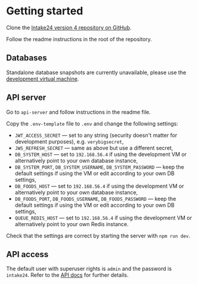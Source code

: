 # Getting started

Clone the [Intake24 version 4 repository on GitHub](https://github.com/MRC-Epid-it24/intake24).

Follow the readme instructions in the root of the repository.

## Databases

Standalone database snapshots are currently unavailable, please use the [development virtual machine](/developer/vm.html). 

## API server

Go to `api-server` and follow instructions in the readme file.

Copy the `.env-template` file to `.env` and change the following settings:

- `JWT_ACCESS_SECRET` — set to any string (security doesn't matter for development purposes), e.g. `verybigsecret`,
- `JWS_REFRESH_SECRET` — same as above but use a different secret,
- `DB_SYSTEM_HOST` — set to `192.168.56.4` if using the development VM or alternatively point to your own database 
instance,
- `DB_SYSTEM_PORT`, `DB_SYSTEM_USERNAME`, `DB_SYSTEM_PASSWORD` — keep the default settings if using the VM or edit
according to your own DB settings,
- `DB_FOODS_HOST` — set to `192.168.56.4` if using the development VM or alternatively point to your own database 
instance,
- `DB_FOODS_PORT`, `DB_FOODS_USERNAME`, `DB_FOODS_PASSWORD` — keep the default settings if using the VM or edit
according to your own DB settings,
- `QUEUE_REDIS_HOST` —  set to `192.168.56.4` if using the development VM or alternatively point to your own Redis 
instance.

Check that the settings are correct by starting the server with `npm run dev`.

## API access

The default user with superuser rights is `admin` and the password is `intake24`. Refer to the [API docs](/api/) for 
further details.
